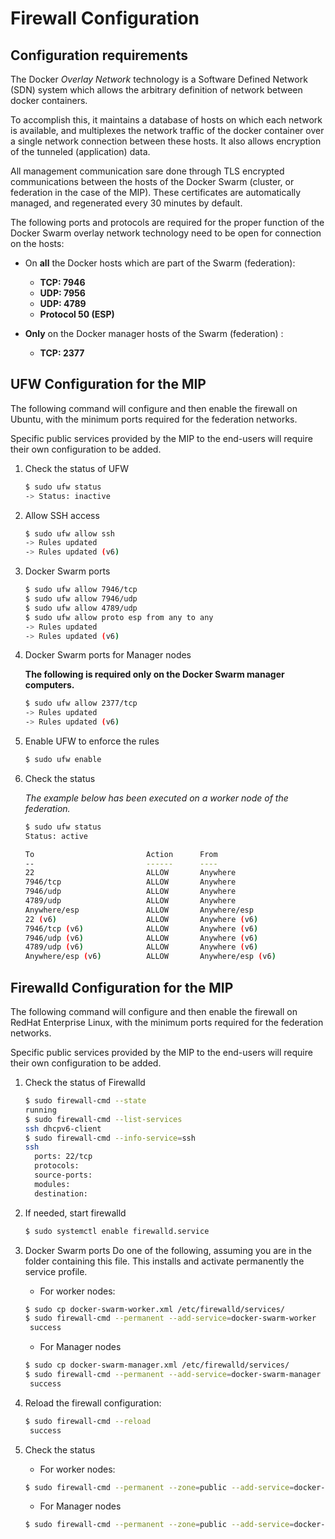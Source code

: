 # Firewall Configuration

## Configuration requirements

The Docker *Overlay Network* technology is a Software Defined Network (SDN) system which allows the arbitrary definition of network between docker containers.

To accomplish this, it maintains a database of hosts on which each network is available, and multiplexes the network traffic of the docker container over a single network connection between these hosts. It also allows encryption of the tunneled (application) data.

All management communication sare done through TLS encrypted communications between the hosts of the Docker Swarm (cluster, or federation in the case of the MIP). These certificates are automatically managed, and regenerated every 30 minutes by default.

The following ports and protocols are required for the proper function of the Docker Swarm overlay network technology need to be open for connection on the hosts:

 * On **all** the Docker hosts which are part of the Swarm (federation):
   * **TCP: 7946**
   * **UDP: 7956**
   * **UDP: 4789**
   * **Protocol 50 (ESP)**

 * **Only** on the Docker manager hosts of the Swarm (federation) :
   * **TCP: 2377**

## UFW Configuration for the MIP

The following command will configure and then enable the firewall on Ubuntu, with the minimum ports required for the federation networks.

Specific public services provided by the MIP to the end-users will require their own configuration to be added.

1. Check the status of UFW

    ```sh
    $ sudo ufw status
    -> Status: inactive
    ```

2. Allow SSH access

    ```sh
    $ sudo ufw allow ssh
    -> Rules updated
    -> Rules updated (v6)
    ```
3. Docker Swarm ports

    ```sh
    $ sudo ufw allow 7946/tcp
    $ sudo ufw allow 7946/udp
    $ sudo ufw allow 4789/udp
    $ sudo ufw allow proto esp from any to any
    -> Rules updated
    -> Rules updated (v6)
    ```

4. Docker Swarm ports for Manager nodes 
   
   **The following is required only on the Docker Swarm manager computers.**

    ```sh
    $ sudo ufw allow 2377/tcp
    -> Rules updated
    -> Rules updated (v6)
    ```

5. Enable UFW to enforce the rules    

    ```sh
    $ sudo ufw enable
    ```

6. Check the status

    *The example below has been executed on a worker node of the federation.*

    ```sh
    $ sudo ufw status
    Status: active
    
    To                         Action      From
    --                         ------      ----
    22                         ALLOW       Anywhere                  
    7946/tcp                   ALLOW       Anywhere                  
    7946/udp                   ALLOW       Anywhere                  
    4789/udp                   ALLOW       Anywhere                  
    Anywhere/esp               ALLOW       Anywhere/esp              
    22 (v6)                    ALLOW       Anywhere (v6)             
    7946/tcp (v6)              ALLOW       Anywhere (v6)             
    7946/udp (v6)              ALLOW       Anywhere (v6)             
    4789/udp (v6)              ALLOW       Anywhere (v6)             
    Anywhere/esp (v6)          ALLOW       Anywhere/esp (v6)         

    ```

## Firewalld Configuration for the MIP

The following command will configure and then enable the firewall on RedHat Enterprise Linux, with the minimum ports required for the federation networks.

Specific public services provided by the MIP to the end-users will require their own configuration to be added.

1. Check the status of Firewalld

    ```sh
    $ sudo firewall-cmd --state
    running
    $ sudo firewall-cmd --list-services
    ssh dhcpv6-client
    $ sudo firewall-cmd --info-service=ssh
    ssh
      ports: 22/tcp
      protocols: 
      source-ports: 
      modules: 
      destination: 
    ```

2. If needed, start firewalld

    ```sh
    $ sudo systemctl enable firewalld.service
    ```

3. Docker Swarm ports
   Do one of the following, assuming you are in the folder containing this file. This installs and activate permanently the service profile.
   
    * For worker nodes:

    ```sh
    $ sudo cp docker-swarm-worker.xml /etc/firewalld/services/
    $ sudo firewall-cmd --permanent --add-service=docker-swarm-worker
	 success
    ```

    * For Manager nodes 
   
    ```sh
    $ sudo cp docker-swarm-manager.xml /etc/firewalld/services/
    $ sudo firewall-cmd --permanent --add-service=docker-swarm-manager
	 success
    ```

4. Reload the firewall configuration:    

    ```sh
    $ sudo firewall-cmd --reload
	 success
    ```

5. Check the status

    * For worker nodes:

    ```sh
    $ sudo firewall-cmd --permanent --zone=public --add-service=docker-swarm-worker
    ```

    * For Manager nodes 
   
    ```sh
    $ sudo firewall-cmd --permanent --zone=public --add-service=docker-swarm-manager
    ```
